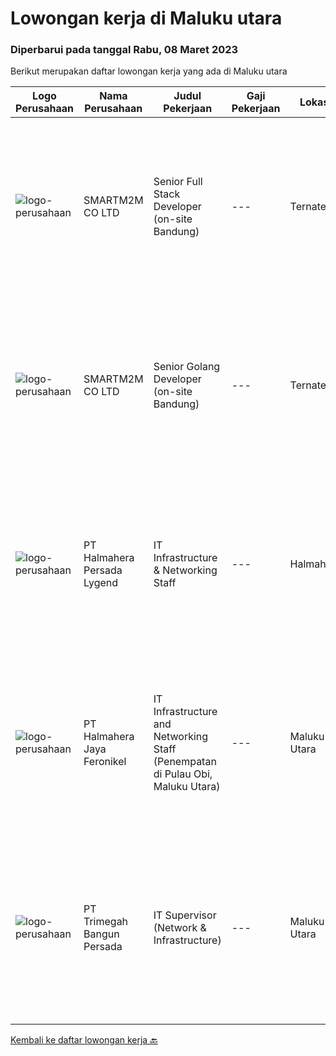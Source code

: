 
  # Lowongan kerja di Maluku utara

  ### Diperbarui pada tanggal Rabu, 08 Maret 2023

  Berikut merupakan daftar lowongan kerja yang ada di Maluku utara

  |Logo Perusahaan | Nama Perusahaan | Judul Pekerjaan | Gaji Pekerjaan | Lokasi | Deskripsi | Tanggal diunggah | Pranala |
  | -------------- | --------------- | --------------- | --------- | --------- | -------------- | ------- | ----------- |
  |![logo-perusahaan](https://i.ibb.co/sqvTCh9/112815900-stock-vector-no-image-available-icon-flat-vector.webp)|SMARTM2M CO LTD|Senior Full Stack Developer (on-site Bandung)|---|Ternate|Requirements: Bachelor or Master degree in Computer Science, Informatics, or related fields. 7+ years of software development experience Excellent...|Selasa, 07 Maret 2023|https://www.jobstreet.co.id/id/job/senior-full-stack-developer-on-site-bandung-1034797383?token=0~3e86ee88-2e48-455a-a7a8-0f19cbd30f5c&sectionRank=1&jobId=jobstreet-id-job-1034797383|
|![logo-perusahaan](https://i.ibb.co/sqvTCh9/112815900-stock-vector-no-image-available-icon-flat-vector.webp)|SMARTM2M CO LTD|Senior Golang Developer (on-site Bandung)|---|Ternate|Requirements: Bachelor or Master degree in Computer Science, Informatics, or related fields. Excellent coding skill in Golang (proven with technical...|Selasa, 07 Maret 2023|https://www.jobstreet.co.id/id/job/senior-golang-developer-on-site-bandung-1034797277?token=0~3e86ee88-2e48-455a-a7a8-0f19cbd30f5c&sectionRank=2&jobId=jobstreet-id-job-1034797277|
|![logo-perusahaan](https://i.ibb.co/sqvTCh9/112815900-stock-vector-no-image-available-icon-flat-vector.webp)|PT Halmahera Persada Lygend|IT Infrastructure & Networking Staff|---|Halmahera|Job Description : Provide technical support to the development of the infrastructure systems and services Define, order, and monitor installation and...|Selasa, 28 Februari 2023|https://www.jobstreet.co.id/id/job/it-infrastructure-networking-staff-4242233?token=0~3e86ee88-2e48-455a-a7a8-0f19cbd30f5c&sectionRank=3&jobId=jobstreet-id-job-4242233|
|![logo-perusahaan](https://image-service-cdn.seek.com.au/5582002035ae62ec1974f28a6c0ebc18f930b553/ee4dce1061f3f616224767ad58cb2fc751b8d2dc)|PT Halmahera Jaya Feronikel|IT Infrastructure and Networking Staff (Penempatan di Pulau Obi, Maluku Utara)|---|Maluku Utara|Job Description : Provide technical support to the development of the infrastructure systems and services Define, order, and monitor installation and...|Selasa, 14 Februari 2023|https://www.jobstreet.co.id/id/job/it-infrastructure-and-networking-staff-penempatan-di-pulau-obi-maluku-utara-4225092?token=0~3e86ee88-2e48-455a-a7a8-0f19cbd30f5c&sectionRank=4&jobId=jobstreet-id-job-4225092|
|![logo-perusahaan](https://image-service-cdn.seek.com.au/5e6594a165067a47957104730aa00c3457de7abb/ee4dce1061f3f616224767ad58cb2fc751b8d2dc)|PT Trimegah Bangun Persada|IT Supervisor (Network & Infrastructure)|---|Maluku Utara|Kualifikasi: Latar belakang pendidikan minimal S1 Teknik Informatika atau jurusan relevan lainnya Memiliki pengalaman di posisi yang sama selama...|Kamis, 09 Februari 2023|https://www.jobstreet.co.id/id/job/it-supervisor-network-infrastructure-4218897?token=0~3e86ee88-2e48-455a-a7a8-0f19cbd30f5c&sectionRank=5&jobId=jobstreet-id-job-4218897|


  [Kembali ke daftar lowongan kerja 🔙](../README.md#daftar-lowongan-kerja)
  